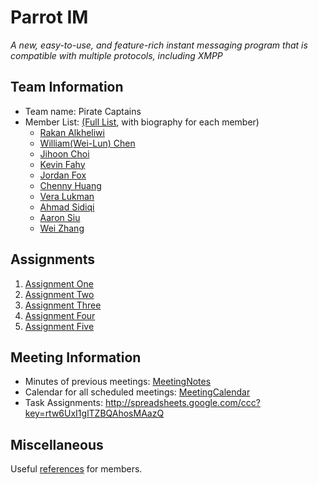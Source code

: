 # Parrot IM #
_A new, easy-to-use, and feature-rich instant messaging program that is compatible with multiple protocols, including XMPP_

## Team Information ##

  * Team name: Pirate Captains
  * Member List: [(Full List](MemberList.md), with biography for each member)
    * [Rakan Alkheliwi](RakanAlkheliwi.md)
    * [William(Wei-Lun) Chen](WilliamChen.md)
    * [Jihoon Choi](JihoonChoi.md)
    * [Kevin Fahy](KevinFahy.md)
    * [Jordan Fox](JordanFox.md)
    * [Chenny Huang](ChennyHuang.md)
    * [Vera Lukman](VeraLukman.md)
    * [Ahmad Sidiqi](AhmadSidiqi.md)
    * [Aaron Siu](AaronSiu.md)
    * [Wei Zhang](WeiZhang.md)

## Assignments ##

  1. [Assignment One](SUBMIT_Assignment1.md)
  1. [Assignment Two](Assignment2.md)
  1. [Assignment Three](Assignment3.md)
  1. [Assignment Four](Assignment4.md)
  1. [Assignment Five](Assignment5.md)

## Meeting Information ##

  * Minutes of previous meetings: [MeetingNotes](MeetingNotes.md)
  * Calendar for all scheduled meetings: [MeetingCalendar](http://www.google.com/calendar/embed?src=nq1c2mh2402meqim7qa2gt8ro4%40group.calendar.google.com&ctz=America/Los_Angeles)
  * Task Assignments: http://spreadsheets.google.com/ccc?key=rtw6UxI1glTZBQAhosMAazQ

## Miscellaneous ##

Useful [references](References.md) for members.